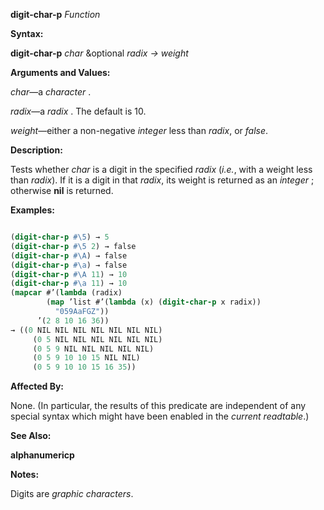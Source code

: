 **digit-char-p** *Function* 



**Syntax:** 



**digit-char-p** *char* &amp;optional *radix → weight* 



**Arguments and Values:** 



*char*—a *character* . 







 



 



*radix*—a *radix* . The default is 10. 



*weight*—either a non-negative *integer* less than *radix*, or *false*. 



**Description:** 



Tests whether *char* is a digit in the specified *radix* (*i.e.*, with a weight less than *radix*). If it is a digit in that *radix*, its weight is returned as an *integer* ; otherwise **nil** is returned. 



**Examples:**
```lisp

(digit-char-p #\5) → 5 
(digit-char-p #\5 2) → false 
(digit-char-p #\A) → false 
(digit-char-p #\a) → false 
(digit-char-p #\A 11) → 10 
(digit-char-p #\a 11) → 10 
(mapcar #’(lambda (radix) 
	    (map ’list #’(lambda (x) (digit-char-p x radix)) 
		  "059AaFGZ")) 
	  ’(2 8 10 16 36)) 
→ ((0 NIL NIL NIL NIL NIL NIL NIL) 
     (0 5 NIL NIL NIL NIL NIL NIL) 
     (0 5 9 NIL NIL NIL NIL NIL) 
     (0 5 9 10 10 15 NIL NIL) 
     (0 5 9 10 10 15 16 35)) 

```
**Affected By:** 



None. (In particular, the results of this predicate are independent of any special syntax which might have been enabled in the *current readtable*.) 



**See Also:** 



**alphanumericp** 



**Notes:** 



Digits are *graphic characters*. 



